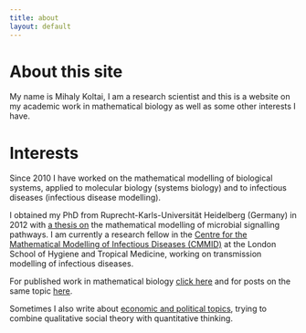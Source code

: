 ```yaml
---
title: about
layout: default
---
```


# About this site
My name is Mihaly Koltai, I am a research scientist and this is a website on my academic work in mathematical biology as well as some other interests I have.

# Interests

Since 2010 I have worked on the mathematical modelling of biological systems, applied to molecular biology (systems biology) and to infectious diseases (infectious disease modelling).

I obtained my PhD from Ruprecht-Karls-Universität Heidelberg (Germany) in 2012 with [a thesis on](https://archiv.ub.uni-heidelberg.de/volltextserver/20847/) the mathematical modelling of microbial signalling pathways.
I am currently a research fellow in the [Centre for the Mathematical Modelling of Infectious Diseases (CMMID)](https://www.lshtm.ac.uk/research/centres/centre-mathematical-modelling-infectious-diseases) at the London School of Hygiene and Tropical Medicine, working on transmission modelling of infectious diseases.

For published work in mathematical biology [click here](https://mbkoltai.github.io/papers/) and for posts on the same topic [here](https://mbkoltai.github.io/blog/).

Sometimes I also write about [economic and political topics](https://mbkoltai.github.io/ecopol), trying to combine qualitative social theory with quantitative thinking.

